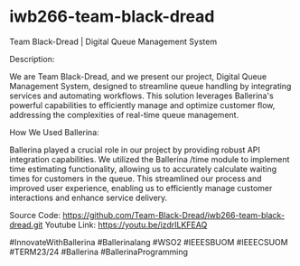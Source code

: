 # iwb266-team-black-dread

Team Black-Dread | Digital Queue Management System

Description:

We are Team Black-Dread, and we present our project, Digital Queue Management System, designed to streamline queue handling by integrating services and automating workflows. This solution leverages Ballerina's powerful capabilities to efficiently manage and optimize customer flow, addressing the complexities of real-time queue management.

How We Used Ballerina:

Ballerina played a crucial role  in our project by providing robust API integration capabilities. We utilized the Ballerina /time module to implement time estimating functionality, allowing us to accurately calculate waiting times for customers in the queue. This streamlined our process and improved user experience, enabling us to efficiently manage customer interactions and enhance service delivery.

Source Code: https://github.com/Team-Black-Dread/iwb266-team-black-dread.git
Youtube Link: https://youtu.be/izdrILKFEAQ


#InnovateWithBallerina #Ballerinalang #WSO2 #IEEESBUOM #IEEECSUOM #TERM23/24 #Ballerina
#BallerinaProgramming
